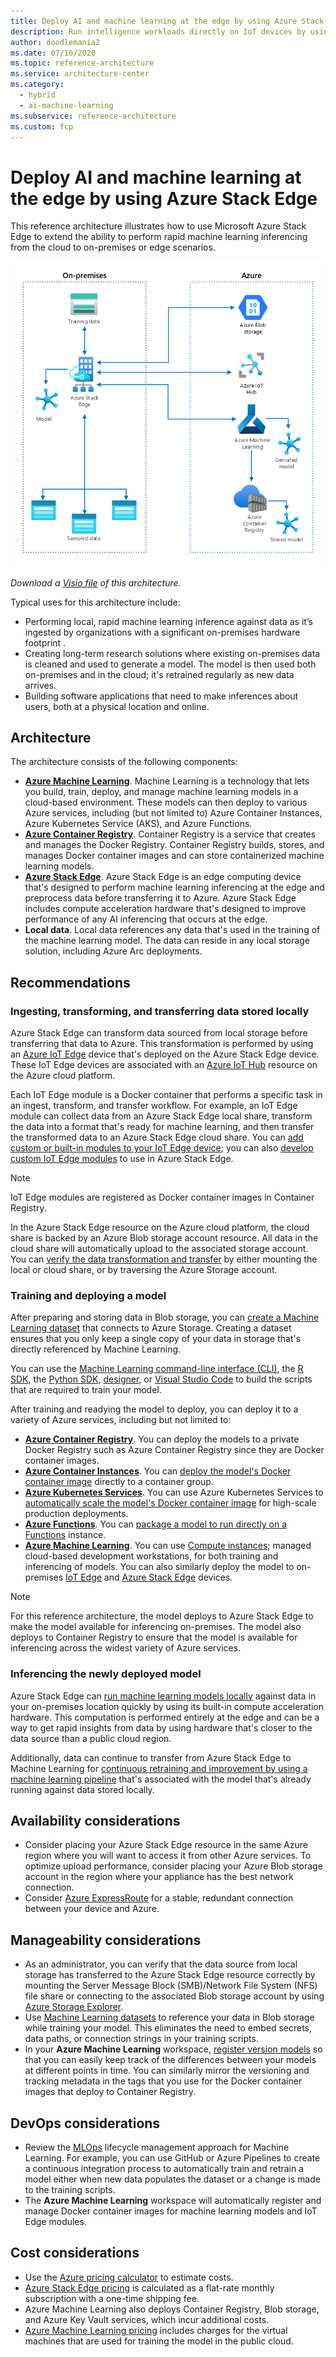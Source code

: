 ```yaml
---
title: Deploy AI and machine learning at the edge by using Azure Stack Edge
description: Run intelligence workloads directly on IoT devices by using Azure Stack Edge
author: doodlemania2
ms.date: 07/16/2020
ms.topic: reference-architecture
ms.service: architecture-center
ms.category:
  - hybrid
  - ai-machine-learning
ms.subservice: reference-architecture
ms.custom: fcp
---
```


# Deploy AI and machine learning at the edge by using Azure Stack Edge

This reference architecture illustrates how to use Microsoft Azure Stack Edge to extend the ability to perform rapid machine learning inferencing from the cloud to on-premises or edge scenarios.

![The diagram illustrates Azure Stack Edge sending data to Azure Machine Learning to train a model that is deployed to Azure Stack Edge and Azure Container Registry to make inferences against sampled data.][architectural-diagram]

*Download a [Visio file][architectural-diagram-visio-source] of this architecture.*

Typical uses for this architecture include:

- Performing local, rapid machine learning inference against data as it’s ingested by organizations with a significant on-premises hardware footprint .
- Creating long-term research solutions where existing on-premises data is cleaned and used to generate a model. The model is then used both on-premises and in the cloud; it's retrained regularly as new data arrives.
- Building software applications that need to make inferences about users, both at a physical location and online.

## Architecture

The architecture consists of the following components:

- **[Azure Machine Learning][azure-machine-learning]**. Machine Learning is a technology that lets you build, train, deploy, and manage machine learning models in a cloud-based environment. These models can then deploy to various Azure services, including (but not limited to) Azure Container Instances, Azure Kubernetes Service (AKS), and Azure Functions.
- **[Azure Container Registry][azure-container-registry]**. Container Registry is a service that creates and manages the Docker Registry. Container Registry builds, stores, and manages Docker container images and can store containerized machine learning models.
- **[Azure Stack Edge][azure-stack-edge]**. Azure Stack Edge is an edge computing device that's designed to perform machine learning inferencing at the edge and preprocess data before transferring it to Azure. Azure Stack Edge includes compute acceleration hardware that's designed to improve performance of any AI inferencing that occurs at the edge.
- **Local data**. Local data references any data that's used in the training of the machine learning model. The data can reside in any local storage solution, including Azure Arc deployments.

## Recommendations

### Ingesting, transforming, and transferring data stored locally

Azure Stack Edge can transform data sourced from local storage before transferring that data to Azure. This transformation is performed by using an [Azure IoT Edge][azure-iot-edge] device that's deployed on the Azure Stack Edge device. These IoT Edge devices are associated with an [Azure IoT Hub][azure-iot-hub] resource on the Azure cloud platform.

Each IoT Edge module is a Docker container that performs a specific task in an ingest, transform, and transfer workflow. For example, an IoT Edge module can collect data from an Azure Stack Edge local share, transform the data into a format that's ready for machine learning, and then transfer the transformed data to an Azure Stack Edge cloud share. You can [add custom or built-in modules to your IoT Edge device][azure-stack-edge-modules-add]; you can also [develop custom IoT Edge modules][azure-stack-edge-modules-add-custom] to use in Azure Stack Edge.

> [!NOTE]
> IoT Edge modules are registered as Docker container images in Container Registry.

In the Azure Stack Edge resource on the Azure cloud platform, the cloud share is backed by an Azure Blob storage account resource. All data in the cloud share will automatically upload to the associated storage account. You can [verify the data transformation and transfer][azure-stack-edge-transfer-verify] by either mounting the local or cloud share, or by traversing the Azure Storage account.

### Training and deploying a model

After preparing and storing data in Blob storage, you can [create a Machine Learning dataset][azure-machine-learning-datasets-create] that connects to Azure Storage. Creating a dataset ensures that you only keep a single copy of your data in storage that's directly referenced by Machine Learning.

You can use the [Machine Learning command-line interface (CLI)][azure-machine-learning-cli], the [R SDK][azure-machine-learning-sdk-r], the [Python SDK][azure-machine-learning-sdk-python], [designer][azure-machine-learning-designer], or [Visual Studio Code][visual-studio-code] to build the scripts that are required to train your model.

After training and readying the model to deploy, you can deploy it to a variety of Azure services, including but not limited to:

- **[Azure Container Registry][azure-container-registry]**. You can deploy the models to a private Docker Registry such as Azure Container Registry since they are Docker container images.
- **[Azure Container Instances][azure-container-instances]**. You can [deploy the model's Docker container image][azure-machine-learning-deploy-model-aci] directly to a container group.
- **[Azure Kubernetes Services][azure-kubernetes-service]**. You can use Azure Kubernetes Services to [automatically scale the model's Docker container image][azure-machine-learning-deploy-model-aks] for high-scale production deployments.
- **[Azure Functions][azure-functions]**. You can [package a model to run directly on a Functions][azure-machine-learning-deploy-model-functions] instance.
- **[Azure Machine Learning][azure-machine-learning]**. You can use [Compute instances][azure-machine-learning-compute-instance]; managed cloud-based development workstations, for both training and inferencing of models. You can also similarly deploy the model to on-premises [IoT Edge][azure-iot-edge] and [Azure Stack Edge][azure-stack-edge] devices.

> [!NOTE]
> For this reference architecture, the model deploys to Azure Stack Edge to make the model available for inferencing on-premises. The model also deploys to Container Registry to ensure that the model is available for inferencing across the widest variety of Azure services.

### Inferencing the newly deployed model

Azure Stack Edge can [run machine learning models locally][azure-stack-edge-compute] against data in your on-premises location quickly by using its built-in compute acceleration hardware. This computation is performed entirely at the edge and can be a way to get rapid insights from data by using hardware that's closer to the data source than a public cloud region.

Additionally, data can continue to transfer from Azure Stack Edge to Machine Learning for [continuous retraining and improvement by using a machine learning pipeline][azure-machine-learning-pipelines] that's associated with the model that's already running against data stored locally.

## Availability considerations

- Consider placing your Azure Stack Edge resource in the same Azure region where you will want to access it from other Azure services. To optimize upload performance, consider placing your Azure Blob storage account in the region where your appliance has the best network connection.
- Consider [Azure ExpressRoute][azure-expressroute] for a stable, redundant connection between your device and Azure.

## Manageability considerations

- As an administrator, you can verify that the data source from local storage has transferred to the Azure Stack Edge resource correctly by mounting the Server Message Block (SMB)/Network File System (NFS) file share or connecting to the associated Blob storage account by using [Azure Storage Explorer][azure-storage-explorer].
- Use [Machine Learning datasets][azure-machine-learning-datasets] to reference your data in Blob storage while training your model. This eliminates the need to embed secrets, data paths, or connection strings in your training scripts.
- In your **Azure Machine Learning** workspace, [register version models][azure-machine-learning-register-model] so that you can easily keep track of the differences between your models at different points in time. You can similarly mirror the versioning and tracking metadata in the tags that you use for the Docker container images that deploy to Container Registry.

## DevOps considerations

- Review the [MLOps][azure-machine-learning-mlops] lifecycle management approach for Machine Learning. For example, you can use GitHub or Azure Pipelines to create a continuous integration process to automatically train and retrain a model either when new data populates the dataset or a change is made to the training scripts.
- The **Azure Machine Learning** workspace will automatically register and manage Docker container images for machine learning models and IoT Edge modules.

## Cost considerations

- Use the [Azure pricing calculator][azure-pricing-calculator] to estimate costs.
- [Azure Stack Edge pricing][azure-stack-edge-pricing] is calculated as a flat-rate monthly subscription with a one-time shipping fee.
- Azure Machine Learning also deploys Container Registry, Blob storage, and Azure Key Vault services, which incur additional costs.
- [Azure Machine Learning pricing][azure-machine-learning-pricing] includes charges for the virtual machines that are used for training the model in the public cloud.

[architectural-diagram]: ./images/deploy-ai-ml-azure-stack-edge.png
[architectural-diagram-visio-source]: https://archcenter.blob.core.windows.net/cdn/deploy-ai-ml-azure-stack-edge.vsdx
[azure-container-instances]: https://docs.microsoft.com/azure/container-instances/
[azure-container-registry]: https://docs.microsoft.com/azure/container-registry/
[azure-expressroute]: https://docs.microsoft.com/azure/expressroute/
[azure-functions]: https://docs.microsoft.com/azure/azure-functions/
[azure-iot-edge]: https://docs.microsoft.com/azure/iot-edge/
[azure-iot-hub]: https://docs.microsoft.com/azure/iot-hub/
[azure-kubernetes-service]: https://docs.microsoft.com/azure/aks/
[azure-machine-learning]: https://docs.microsoft.com/azure/machine-learning/
[azure-machine-learning-cli]: https://docs.microsoft.com/azure/machine-learning/reference-azure-machine-learning-cli
[azure-machine-learning-compute-instance]: https://docs.microsoft.com/azure/machine-learning/concept-compute-instance
[azure-machine-learning-datasets-create]: https://docs.microsoft.com/azure/machine-learning/how-to-access-data
[azure-machine-learning-datasets]: https://docs.microsoft.com/azure/machine-learning/how-to-create-register-datasets
[azure-machine-learning-deploy-model-aci]: https://docs.microsoft.com/azure/machine-learning/how-to-deploy-azure-container-instance
[azure-machine-learning-deploy-model-aks]: https://docs.microsoft.com/azure/machine-learning/how-to-deploy-azure-kubernetes-service
[azure-machine-learning-deploy-model-functions]: https://docs.microsoft.com/azure/machine-learning/how-to-deploy-functions
[azure-machine-learning-designer]: https://docs.microsoft.com/azure/machine-learning/concept-designer
[azure-machine-learning-mlops]: https://docs.microsoft.com/azure/machine-learning/concept-model-management-and-deployment
[azure-machine-learning-pipelines]: https://docs.microsoft.com/azure/machine-learning/concept-ml-pipelines
[azure-machine-learning-pricing]: https://azure.microsoft.com/pricing/details/machine-learning/
[azure-machine-learning-register-model]: https://docs.microsoft.com/azure/machine-learning/concept-model-management-and-deployment#register-and-track-ml-models
[azure-machine-learning-sdk-python]: https://docs.microsoft.com/python/api/overview/azure/ml/?view=azure-ml-py
[azure-machine-learning-sdk-r]: https://azure.github.io/azureml-sdk-for-r/reference/index.html
[azure-pricing-calculator]: https://azure.microsoft.com/pricing/calculator/
[azure-stack-edge]: https://docs.microsoft.com/azure/databox-online/
[azure-stack-edge-compute]: https://docs.microsoft.com/azure/machine-learning/how-to-deploy-fpga-web-service#deploy-to-a-local-edge-server
[azure-stack-edge-modules-add]: https://docs.microsoft.com/azure/databox-online/azure-stack-edge-deploy-configure-compute-advanced#add-a-module
[azure-stack-edge-modules-add-custom]: https://docs.microsoft.com/azure/databox-online/azure-stack-edge-create-iot-edge-module
[azure-stack-edge-pricing]: https://azure.microsoft.com/pricing/details/azure-stack/edge/
[azure-stack-edge-transfer-verify]: https://docs.microsoft.com/azure/databox-online/azure-stack-edge-deploy-configure-compute#verify-data-transform-and-transfer
[azure-storage-explorer]: https://azure.microsoft.com/features/storage-explorer/
[visual-studio-code]: https://code.visualstudio.com
